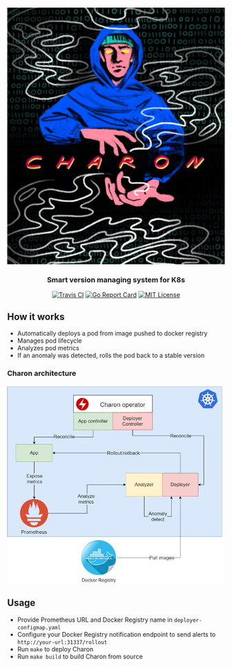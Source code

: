 <p align="center">
	<img src="https://raw.githubusercontent.com/f0m41h4u7/Charon/master/files/charon.png"><br>
</p>
<h3 align="center">Smart version managing system for K8s</h3>
<p align="center">
	<a href="https://travis-ci.com/f0m41h4u7/Charon.svg?branch=master"
  rel="nofollow"><img alt="Travis CI" src="https://travis-ci.com/f0m41h4u7/Charon.svg?branch=master"></a>
	<a href="https://goreportcard.com/report/github.com/f0m41h4u7/Charon" rel="nofollow"><img alt="Go Report Card" src="https://goreportcard.com/badge/github.com/f0m41h4u7/Charon"></a>
	<a href="https://github.com/f0m41h4u7/Charon/LICENSE" rel="nofollow"><img alt="MIT License" src="https://img.shields.io/github/license/f0m41h4u7/Charon"></a>
</p>

## How it works

* Automatically deploys a pod from image pushed to docker registry
* Manages pod lifecycle
* Analyzes pod metrics
* If an anomaly was detected, rolls the pod back to a stable version

### Charon architecture

![alt text](https://raw.githubusercontent.com/f0m41h4u7/Charon/master/files/charon-project-scheme.png)

## Usage

* Provide Prometheus URL and Docker Registry name in `deployer-configmap.yaml`
* Configure your Docker Registry notification endpoint to send alerts to `http://your-url:31337/rollout`
* Run `make` to deploy Charon
* Run `make build` to build Charon from source
